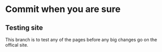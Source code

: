 # Commit when you are sure
## Testing site
This branch is to test any of the pages before any big changes go on the offical site.
